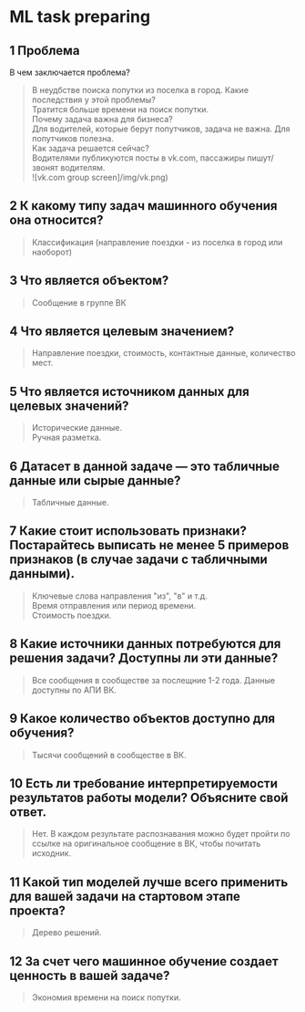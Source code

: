 # ML task preparing

## 1 Проблема
В чем заключается проблема?
> В неудбстве поиска попутки из поселка в город.
Какие последствия у этой проблемы?  
> Тратится больше времени на поиск попутки.  
Почему задача важна для бизнеса?  
> Для водителей, которые берут попутчиков, задача не важна. Для попутчиков полезна.    
Как задача решается сейчас?  
> Водителями публикуются посты в vk.com, пассажиры пишут/звонят водителям.    
> ![vk.com group screen]/img/vk.png)  

## 2 К какому типу задач машинного обучения она относится?  
> Классификация (направление поездки - из поселка в город или наоборот)

## 3 Что является объектом?
> Сообщение в группе ВК

## 4 Что является целевым значением?
> Направление поездки, стоимость, контактные данные, количество мест.

## 5 Что является источником данных для целевых значений?  
> Исторические данные.  
> Ручная разметка.  

## 6 Датасет в данной задаче — это табличные данные или сырые данные?  
> Табличные данные.   

## 7 Какие стоит использовать признаки? Постарайтесь выписать не менее 5 примеров признаков (в случае задачи с табличными данными).   
> Ключевые слова направления "из", "в" и т.д.  
> Время отправления или период времени.  
> Стоимость поездки.  

## 8 Какие источники данных потребуются для решения задачи? Доступны ли эти данные?
> Все сообщения в сообществе за послещние 1-2 года. Данные доступны по АПИ ВК.  

## 9 Какое количество объектов доступно для обучения?  
> Тысячи сообщений в сообществе в ВК.  

## 10 Есть ли требование интерпретируемости результатов работы модели? Объясните свой ответ. 
> Нет. В каждом результате распознавания можно будет пройти по ссылке на оригинальное сообщение в ВК, чтобы почитать исходник.  


## 11 Какой тип моделей лучше всего применить для вашей задачи на стартовом этапе проекта?  
> Дерево решений.  
  
## 12 За счет чего машинное обучение создает ценность в вашей задаче?  
> Экономия времени на поиск попутки.  

